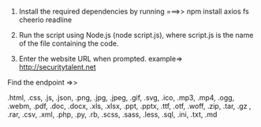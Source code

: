 1. Install the required dependencies by running ===>> 
npm install axios fs cheerio readline

2. Run the script using Node.js (node script.js), where script.js is the name of the file containing the code.

3. Enter the website URL when prompted. example=> http://securitytalent.net




Find the endpoint =>> 

.html, .css, .js, .json, .png, .jpg, .jpeg, .gif, .svg, .ico, .mp3, .mp4, .ogg, .webm, .pdf, .doc, .docx, .xls, .xlsx, .ppt, .pptx, .ttf, .otf, .woff, .zip, .tar, .gz , .rar, .csv, .xml, .php, .py, .rb, .scss, .sass, .less, .sql, .ini, .txt, .md




